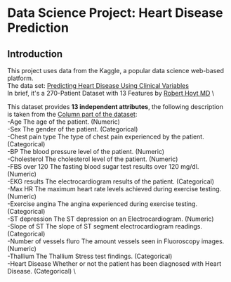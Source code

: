 # Data Science Project: Heart Disease Prediction

## Introduction
This project uses data from the Kaggle, a popular data science web-based platform. \
The data set: [Predicting Heart Disease Using Clinical Variables](https://www.kaggle.com/datasets/thedevastator/predicting-heart-disease-risk-using-clinical-var) \
In brief, it's a 270-Patient Dataset with 13 Features by [Robert Hoyt MD](https://data.world/rhoyt) \

This dataset provides **13 independent attributes**, the following description is taken from the [Column part of the dataset](https://www.kaggle.com/datasets/thedevastator/predicting-heart-disease-risk-using-clinical-var/data): \
-Age	The age of the patient. (Numeric) \
-Sex	The gender of the patient. (Categorical) \
-Chest pain type	The type of chest pain experienced by the patient. (Categorical) \
-BP	The blood pressure level of the patient. (Numeric) \
-Cholesterol	The cholesterol level of the patient. (Numeric) \
-FBS over 120	The fasting blood sugar test results over 120 mg/dl. (Numeric) \
-EKG results	The electrocardiogram results of the patient. (Categorical) \
-Max HR	The maximum heart rate levels achieved during exercise testing. (Numeric) \
-Exercise angina	The angina experienced during exercise testing. (Categorical) \
-ST depression	The ST depression on an Electrocardiogram. (Numeric) \
-Slope of ST	The slope of ST segment electrocardiogram readings. (Categorical) \
-Number of vessels fluro	The amount vessels seen in Fluoroscopy images. (Numeric) \
-Thallium	The Thallium Stress test findings. (Categorical) \
-Heart Disease	Whether or not the patient has been diagnosed with Heart Disease. (Categorical) \

